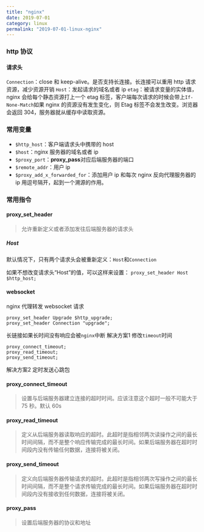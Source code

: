 ```yaml
---
title: "nginx"
date: 2019-07-01
category: linux
permalink: "2019-07-01-linux-nginx"
---
```

### http 协议

#### 请求头

`Connection`：close 和 keep-alive。是否支持长连接。长连接可以重用 http 请求资源，减少资源开销
`Host`：发起请求的域名或者 ip
`etag`：被请求变量的实体值，nginx 会给每个静态资源打上一个 etag 标签，客户端每次请求的时候会带上`If-None-Match`如果 nginx 的资源没有发生变化，则 Etag 标签不会发生改变。浏览器会返回 304，服务器就从缓存中读取资源。

### 常用变量

- `$http_host`：客户端请求头中携带的 host
- `$host`：nginx 服务器的域名或者 ip
- `$proxy_port`：**proxy_pass**对应后端服务器的端口
- `$remote_addr`：用户 ip
- `$proxy_add_x_forwarded_for`：添加用户 ip 和每次 nginx 反向代理服务器的 ip 用逗号隔开，起到一个溯源的作用。

### 常用指令

#### proxy_set_header

> 允许重新定义或者添加发往后端服务器的请求头

##### Host

默认情况下，只有两个请求头会被重新定义：`Host`和`Connection`

如果不想改变请求头“Host”的值，可以这样来设置：
`proxy_set_header Host $http_host;`

#### websocket

nginx 代理转发 websocket 请求

```
proxy_set_header Upgrade $http_upgrade;
proxy_set_header Connection "upgrade";
```
长链接如果长时间没有响应会被`nginx`中断
解决方案1
修改`timeout`时间
```
proxy_connect_timeout; 
proxy_read_timeout; 
proxy_send_timeout;
```
解决方案2
定时发送心跳包

#### proxy_connect_timeout

> 设置与后端服务器建立连接的超时时间。应该注意这个超时一般不可能大于 75 秒。默认 60s

#### proxy_read_timeout

> 定义从后端服务器读取响应的超时。此超时是指相邻两次读操作之间的最长时间间隔，而不是整个响应传输完成的最长时间。如果后端服务器在超时时间段内没有传输任何数据，连接将被关闭。

#### proxy_send_timeout

> 定义向后端服务器传输请求的超时。此超时是指相邻两次写操作之间的最长时间间隔，而不是整个请求传输完成的最长时间。如果后端服务器在超时时间段内没有接收到任何数据，连接将被关闭。

#### proxy_pass

> 设置后端服务器的协议和地址